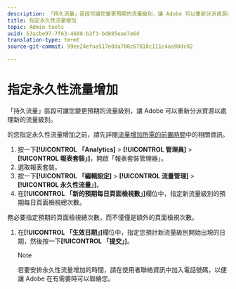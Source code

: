 ```yaml
---
description: 「持久流量」區段可讓您變更預期的流量級別，讓 Adobe 可以重新分派資源以處理新的流量級別。
title: 指定永久性流量增加
topic: Admin tools
uuid: 53acbe97-7f63-4608-b2f3-bd885eae7e6d
translation-type: tm+mt
source-git-commit: 99ee24efaa517e8da700c67818c111c4aa90dc02

---
```



# 指定永久性流量增加

「持久流量」區段可讓您變更預期的流量級別，讓 Adobe 可以重新分派資源以處理新的流量級別。

的您指定永久性流量增加之前，請先詳閱[流量增加所需的前置時間](/help/admin/c-traffic-management/traffic-lead-time.md)中的相關資訊。

1. 按一下&#x200B;**[!UICONTROL 「Analytics]** &gt; **[!UICONTROL 管理員]** &gt; **[!UICONTROL 報表套裝」]**，開啟「報表套裝管理器」。
1. 選取報表套裝。
1. 按一下&#x200B;**[!UICONTROL 「編輯設定]** &gt; **[!UICONTROL 流量管理]** &gt; **[!UICONTROL 永久性流量」]**。
1.  在&#x200B;**[!UICONTROL 「新的預期每日頁面檢視數」]**&#x200B;欄位中，指定新流量級別的預期每日頁面檢視總次數。

   務必要指定預期的頁面檢視總次數，而不僅僅是額外的頁面檢視次數。
1. 在&#x200B;**[!UICONTROL 「生效日期」]**&#x200B;欄位中，指定您預計新流量級別開始出現的日期，然後按一下&#x200B;**[!UICONTROL 「提交」]**。

   >[!NOTE]
   >
   >若要安排永久性流量增加的時間，請在使用者聯絡資訊中加入電話號碼，以便讓 Adobe 在有需要時可以聯絡您。

